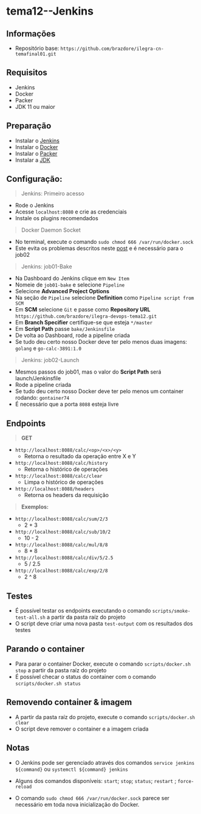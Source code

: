 # tema12--Jenkins

## Informações

- Repositório base: `https://github.com/brazdore/ilegra-cn-temafinal01.git`

## Requisitos

- Jenkins
- Docker
- Packer
- JDK 11 ou maior

## Preparação

- Instalar o [Jenkins](https://www.jenkins.io/doc/book/installing/)
- Instalar o [Docker](https://docs.docker.com/engine/install/)
- Instalar o [Packer](https://learn.hashicorp.com/tutorials/packer/get-started-install-cli)
- Instalar a [JDK](https://www.oracle.com/java/technologies/downloads/)

## Configuração:

> Jenkins: Primeiro acesso

- Rode o Jenkins
- Acesse `localhost:8080` e crie as credenciais
- Instale os plugins recomendados

> Docker Daemon Socket

- No terminal, execute o comando `sudo chmod 666 /var/run/docker.sock`
- Este evita os problemas descritos neste [post](https://www.digitalocean.com/community/questions/how-to-fix-docker-got-permission-denied-while-trying-to-connect-to-the-docker-daemon-socket) e é necessário para o job02

> Jenkins: job01-Bake

- Na Dashboard do Jenkins clique em `New Item`
- Nomeie de `job01-bake` e selecione `Pipeline`
- Selecione **Advanced Project Options**
- Na seção de `Pipeline` selecione **Definition** como `Pipeline script from SCM`
- Em **SCM** selecione `Git` e passe como **Repository URL** `https://github.com/brazdore/ilegra-devops-tema12.git`
- Em **Branch Specifier** certifique-se que esteja `*/master`
- Em **Script Path** passe `bake/Jenkinsfile`
- De volta ao Dashboard, rode a pipeline criada
- Se tudo deu certo nosso Docker deve ter pelo menos duas imagens: `golang` e `go-calc-3891:1.0`

> Jenkins: job02-Launch

- Mesmos passos do job01, mas o valor do **Script Path** será launch/Jenkinsfile
- Rode a pipeline criada
- Se tudo deu certo nosso Docker deve ter pelo menos um container rodando: `gontainer74`
- É necessário que a porta `8088` esteja livre

## Endpoints

> **GET**

- `http://localhost:8088/calc/<op>/<x>/<y>`
  - Retorna o resultado da operação entre X e Y
- `http://localhost:8088/calc/history`
  - Retorna o histórico de operações
- `http://localhost:8088/calc/clear`
  - Limpa o histórico de operações
- `http://localhost:8088/headers`
  - Retorna os headers da requisição

> **Exemplos:**

- `http://localhost:8088/calc/sum/2/3`
  - 2 + 3
- `http://localhost:8088/calc/sub/10/2`
  - 10 - 2
- `http://localhost:8088/calc/mul/8/8`
  - 8 \* 8
- `http://localhost:8088/calc/div/5/2.5`
  - 5 / 2.5
- `http://localhost:8088/calc/exp/2/8`
  - 2 ^ 8

## Testes

- É possível testar os endpoints executando o comando `scripts/smoke-test-all.sh` a partir da pasta raíz do projeto
- O script deve criar uma nova pasta `test-output` com os resultados dos testes

## Parando o container

- Para parar o container Docker, execute o comando `scripts/docker.sh stop` a partir da pasta raíz do projeto
- É possível checar o status do container com o comando `scripts/docker.sh status`

## Removendo container & imagem

- A partir da pasta raíz do projeto, execute o comando `scripts/docker.sh clear`
- O script deve remover o container e a imagem criada

## Notas

- O Jenkins pode ser gerenciado através dos comandos `service jenkins ${command}` ou `systemctl ${command} jenkins`
- Alguns dos comandos disponíveis: `start`; `stop`; `status`; `restart` ; `force-reload`

- O comando `sudo chmod 666 /var/run/docker.sock` parece ser necessário em toda nova inicialização do Docker.

